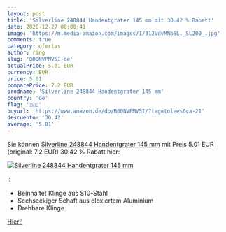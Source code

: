 ```yaml
---
layout: post
title: 'Silverline 248844 Handentgrater 145 mm mit 30.42 % Rabatt'
date: 2020-12-27 08:00:41
image: 'https://m.media-amazon.com/images/I/312VdvMNb5L._SL200_.jpg'
comments: true
category: ofertas
author: ring
slug: 'B00NVPMV5I-de'
actualPrice: 5.01 EUR
currency: EUR
price: 5.01
comparePrice: 7.2 EUR
prodname: 'Silverline 248844 Handentgrater 145 mm'
country: 'de'
flag: '🇩🇪'
buyurl: 'https://www.amazon.de/dp/B00NVPMV5I/?tag=tolees0ca-21'
descuento: '30.42'
average: '5.01'
---
```


Sie können [Silverline 248844 Handentgrater 145 mm](https://www.amazon.de/dp/B00NVPMV5I/?tag=tolees0ca-21) mit Preis 5.01 EUR (original: 7.2 EUR) 30.42 % Rabatt hier:

[![Silverline 248844 Handentgrater 145 mm](https://m.media-amazon.com/images/I/312VdvMNb5L._SL200_.jpg)](https://www.amazon.de/dp/B00NVPMV5I/?tag=tolees0ca-21)

ℹ️:

- Beinhaltet Klinge aus S10-Stahl
- Sechseckiger Schaft aus eloxiertem Aluminium
- Drehbare Klinge

[Hier!!](https://www.amazon.de/dp/B00NVPMV5I/?tag=tolees0ca-21)

